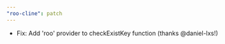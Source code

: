 ```yaml
---
"roo-cline": patch
---
```


- Fix: Add 'roo' provider to checkExistKey function (thanks @daniel-lxs!)

